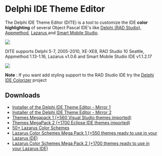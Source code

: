 
# Delphi IDE Theme Editor #


The Delphi IDE Theme Editor (DITE) is a tool to customize the IDE **color highlighting** of several Object Pascal IDE's like <a href='http://www.embarcadero.com/kr/products/delphi'>Delphi (RAD Studio)</a>, <a href='http://www.appmethod.com/'>Appmethod</a>, <a href='http://www.lazarus.freepascal.org/'>Lazarus </a> and <a href='http://smartmobilestudio.com/'>Smart Mobile Studio</a>.

![](https://github.com/RRUZ/delphi-ide-theme-editor/blob/master/delphi-ide-theme-editor/Site%20Images/logos.png)

DITE supports Delphi 5-7, 2005-2010, XE-XE8, RAD Studio 10 Seattle, Appmethod 1.13-1.16, Lazarus v1.0.6 and Smart Mobile Studio IDE v1.1.2.17

![](https://github.com/RRUZ/delphi-ide-theme-editor/blob/master/delphi-ide-theme-editor/Site%20Images/DITE_Animated.gif)

**Note** : If you want add styling support to the RAD Studio IDE try the [Delphi IDE Colorizer](https://github.com/RRUZ/Delphi-IDE-Colorizer) project

## Downloads ##
* [Installer of the  Delphi IDE Theme Editor - Mirror 1](https://goo.gl/KLJSWZ)
* [Installer of the  Delphi IDE Theme Editor - Mirror 2](https://docs.google.com/uc?export=download&id=0B7KzPH8HQCZNOGZfWjJpZjFtelE)
* [Themes Megapack 1 (+560 Visual Studio themes imported)](http://dl.dropbox.com/u/12733424/Blog/Delphi%20IDE%20Theme%20Editor/DephiIDEThemeEdito_VS_Megapack_Themes.zip)
* [Themes MegaPack 2 (+1700 Eclipse IDE themes imported)](http://dl.dropbox.com/u/12733424/Blog/Delphi%20IDE%20Theme%20Editor/DephiIDEThemeEdito_Eclipse_Megapack_Themes.zip)
* [50+ Lazarus Color Schemes](http://dl.dropbox.com/u/12733424/Blog/Delphi%20IDE%20Theme%20Editor/Themes%20Lazarus.zip)
* [Lazarus Color Schemes Mega Pack 1 (+550 themes ready to use in your Lazarus IDE)](http://dl.dropbox.com/u/12733424/Blog/Delphi%20IDE%20Theme%20Editor/ThemesLazarus_MegaPack1.zip)
* [Lazarus Color Schemes Mega Pack 2 (+1700 themes ready to use in your Lazarus IDE)](http://dl.dropbox.com/u/12733424/Blog/Delphi%20IDE%20Theme%20Editor/ThemesLazarus_MegaPack2.zip)
